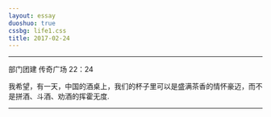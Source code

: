 ```yaml
---
layout: essay
duoshuo: true
cssbg: life1.css
title: 2017-02-24
---
```




----------



部门团建 传奇广场 22：24

我希望，有一天，中国的酒桌上，我们的杯子里可以是盛满茶香的情怀豪迈，而不是拼酒、斗酒、劝酒的挥霍无度.


---------
